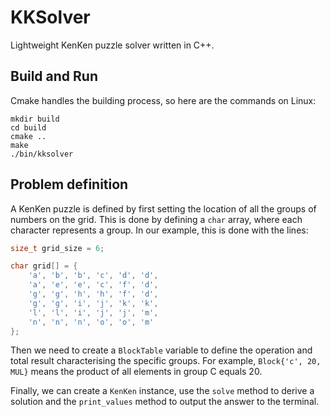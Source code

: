 # KKSolver

Lightweight KenKen puzzle solver written in C++.

## Build and Run

Cmake handles the building process, so here are the commands on Linux:

```shell
mkdir build
cd build
cmake ..
make
./bin/kksolver
```

## Problem definition

A KenKen puzzle is defined by first setting the location of all the groups of numbers on the grid. This is done by defining a `char` array, where each character represents a group. In our example, this is done with the lines:

```c
size_t grid_size = 6;

char grid[] = {
    'a', 'b', 'b', 'c', 'd', 'd',
    'a', 'e', 'e', 'c', 'f', 'd',
    'g', 'g', 'h', 'h', 'f', 'd',
    'g', 'g', 'i', 'j', 'k', 'k',
    'l', 'l', 'i', 'j', 'j', 'm',
    'n', 'n', 'n', 'o', 'o', 'm'
};
```

Then we need to create a `BlockTable` variable to define the operation and total result characterising the specific groups. For example, `Block{'c', 20, MUL}` means the product of all elements in group C equals 20.

Finally, we can create a `KenKen` instance, use the `solve` method to derive a solution and the `print_values` method to output the answer to the terminal.